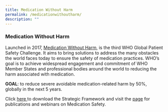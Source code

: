 ```yaml
---
title: Medication Without Harm
permalink: /medicationwithoutharm/
description: ""
---
```

### Medication Without Harm

Launched in 2017, [Medication Without Harm](https://www.who.int/initiatives/medication-without-harm), is the third WHO Global Patient Safety Challenge. It aims to bring solutions to address the many obstacles the world faces today to ensure the safety of medication practices. WHO’s goal is to achieve widespread engagement and commitment of WHO Member States and professional bodies around the world to reducing the harm associated with medication.

**GOAL**: to reduce severe avoidable medication-related harm by 50%, globally in the next 5 years.

Click [here ](https://cdn.who.int/media/docs/default-source/patient-safety/strategic-framework-medication-without-harm86c06fafdf0b4294bd23ec9667dfb95d.pdf?sfvrsn=b5cb2d66_2) to download the Strategic Framework and visit the [page](https://www.who.int/initiatives/medication-without-harm) for publications and webinars on Medication Safety.

